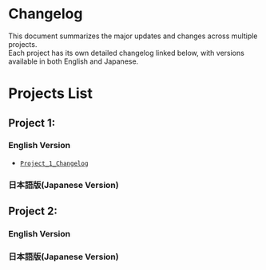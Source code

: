 # Changelog

This document summarizes the major updates and changes across multiple projects.  
Each project has its own detailed changelog linked below, with versions available in both English and Japanese. 

# Projects List

## Project 1:

### English Version
- [`Project_1_Changelog`](Project_1_Changelog)

### 日本語版(Japanese Version)


## Project 2:

### English Version

### 日本語版(Japanese Version)
